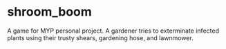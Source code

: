 # shroom_boom
A game for MYP personal project. A gardener tries to exterminate infected plants using their trusty shears, gardening hose, and lawnmower.
